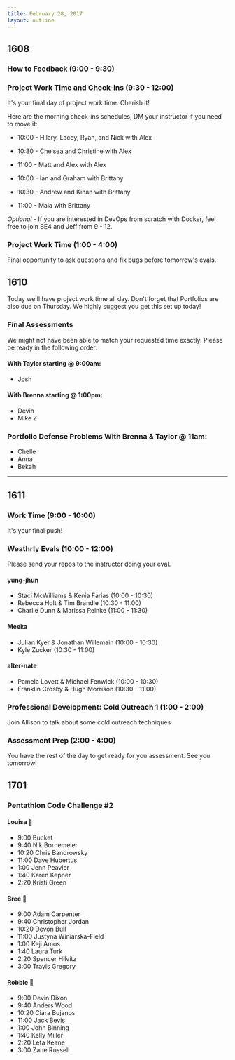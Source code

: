 ```yaml
---
title: February 28, 2017
layout: outline
---
```


## 1608

### How to Feedback  (9:00 - 9:30)

### Project Work Time and Check-ins (9:30 - 12:00)

It's your final day of project work time. Cherish it!

Here are the morning check-ins schedules, DM your instructor if you need to move it:

* 10:00  - Hilary, Lacey, Ryan, and Nick with Alex
* 10:30  - Chelsea and Christine with Alex
* 11:00  - Matt and Alex with Alex

* 10:00  - Ian and Graham with Brittany
* 10:30  - Andrew and Kinan with Brittany
* 11:00  - Maia with Brittany

*Optional* - If you are interested in DevOps from scratch with Docker, feel free to join BE4 and Jeff from 9 - 12.

### Project Work Time  (1:00 - 4:00)
Final opportunity to ask questions and fix bugs before tomorrow's evals.

## 1610
Today we'll have project work time all day. Don't forget that Portfolios are also due on Thursday. We highly suggest you get this set up today!

### Final Assessments

We might not have been able to match your requested time exactly. Please be ready in the following order:

#### With Taylor starting @ 9:00am:
* Josh  

#### With Brenna starting @ 1:00pm:

* Devin  
* Mike Z  

### Portfolio Defense Problems With Brenna & Taylor @ 11am:
* Chelle  
* Anna  
* Bekah  

--------------------------------------------

## 1611

### Work Time (9:00 - 10:00)

It's your final push!

### Weathrly Evals (10:00 - 12:00)

Please send your repos to the instructor doing your eval.

#### yung-jhun

* Staci McWilliams & Kenia Farias (10:00 - 10:30)
* Rebecca Holt & Tim Brandle (10:30 - 11:00)
* Charlie Dunn & Marissa Reinke (11:00 - 11:30)

#### Meeka

* Julian Kyer & Jonathan Willemain (10:00 - 10:30)
* Kyle Zucker  (10:30 - 11:00)

#### alter-nate

* Pamela Lovett & Michael Fenwick (10:00 - 10:30)
* Franklin Crosby & Hugh Morrison (10:30 - 11:00)

### Professional Development: Cold Outreach 1 (1:00 - 2:00)

Join Allison to talk about some cold outreach techniques

### Assessment Prep (2:00 - 4:00)

You have the rest of the day to get ready for you assessment. See you tomorrow!
## 1701

### Pentathlon Code Challenge #2

#### Louisa :hear_no_evil:

* 9:00 Bucket
* 9:40 Nik Bornemeier
* 10:20 Chris Bandrowsky
* 11:00 Dave Hubertus
* 1:00 Jenn Peavler
* 1:40 Karen Kepner
* 2:20 Kristi Green

#### Bree :see_no_evil:

* 9:00 Adam Carpenter
* 9:40 Christopher Jordan
* 10:20 Devon Bull
* 11:00 Justyna Winiarska-Field
* 1:00 Keji Amos
* 1:40 Laura Turk
* 2:20 Spencer Hilvitz
* 3:00 Travis Gregory

#### Robbie :speak_no_evil:

* 9:00 Devin Dixon
* 9:40 Anders Wood
* 10:20 Ciara Bujanos
* 11:00 Jack Bevis
* 1:00 John Binning
* 1:40 Kelly Miller
* 2:20 Leta Keane
* 3:00 Zane Russell
